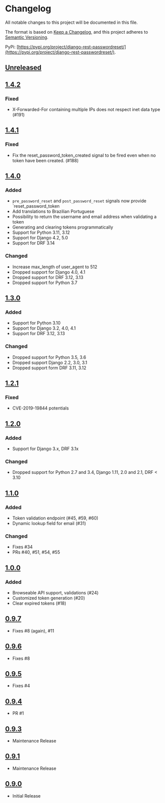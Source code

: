 # Changelog
All notable changes to this project will be documented in this file.

The format is based on [Keep a Changelog](https://keepachangelog.com/en/1.0.0/),
and this project adheres to [Semantic Versioning](https://semver.org/spec/v2.0.0.html).

PyPi: [https://pypi.org/project/django-rest-passwordreset/](https://pypi.org/project/django-rest-passwordreset/).

## [Unreleased]

## [1.4.2]

### Fixed

- X-Forwarded-For containing multiple IPs does not respect inet data type (#191)

## [1.4.1]

### Fixed
- Fix the reset_password_token_created signal to be fired even when no token have been created. (#188)

## [1.4.0]

### Added
- `pre_password_reset` and `post_password_reset` signals now provide `reset_password_token
- Add translations to Brazilian Portuguese
- Possibility to return the username and email address when validating a token
- Generating and clearing tokens programmatically 
- Support for Python 3.11, 3.12
- Support for Django 4.2, 5.0
- Support for DRF 3.14

### Changed
- Increase max_length of user_agent to 512
- Dropped support for Django 4.0, 4.1
- Dropped support for DRF 3.12, 3.13
- Dropped support for Python 3.7

## [1.3.0]

### Added
- Support for Python 3.10
- Support for Django 3.2, 4.0, 4.1
- Support for DRF 3.12, 3.13 
### Changed
- Dropped support for Python 3.5, 3.6
- Dropped support Django 2.2, 3.0, 3.1
- Dropped support form DRF 3.11, 3.12

## [1.2.1]
### Fixed
- CVE-2019-19844 potentials

## [1.2.0]
### Added
- Support for Django 3.x, DRF 3.1x 
### Changed
- Dropped support for Python 2.7 and 3.4, Django 1.11, 2.0 and 2.1, DRF < 3.10

## [1.1.0]
### Added
- Token validation endpoint (#45, #59, #60)
- Dynamic lookup field for email (#31)
### Changed
- Fixes #34
- PRs #40, #51, #54, #55

## [1.0.0]
### Added
- Browseable API support, validations (#24)
- Customized token generation (#20)
- Clear expired tokens (#18)

## [0.9.7]
- Fixes #8 (again), #11
## [0.9.6]
- Fixes #8
## [0.9.5]
- Fixes #4
## [0.9.4]
- PR #1
## [0.9.3]
- Maintenance Release
## [0.9.1]
- Maintenance Release
## [0.9.0]
- Initial Release

[Unreleased]: https://github.com/anexia-it/django-rest-passwordreset/compare/1.4.2...HEAD
[1.4.2]: https://github.com/anexia-it/django-rest-passwordreset/compare/1.4.1...1.4.2
[1.4.1]: https://github.com/anexia-it/django-rest-passwordreset/compare/1.4.0...1.4.1
[1.4.0]: https://github.com/anexia-it/django-rest-passwordreset/compare/1.3.0...1.4.0
[1.3.0]: https://github.com/anexia-it/django-rest-passwordreset/compare/1.2.1...1.3.0
[1.2.1]: https://github.com/anexia-it/django-rest-passwordreset/compare/1.2.0...1.2.1
[1.2.0]: https://github.com/anexia-it/django-rest-passwordreset/compare/1.1.0...1.2.0
[1.1.0]: https://github.com/anexia-it/django-rest-passwordreset/compare/1.0.0...1.1.0
[1.0.0]: https://github.com/anexia-it/django-rest-passwordreset/compare/0.9.7...1.0.0
[0.9.7]: https://github.com/anexia-it/django-rest-passwordreset/compare/0.9.6...0.9.7
[0.9.6]: https://github.com/anexia-it/django-rest-passwordreset/compare/0.9.5...0.9.6
[0.9.5]: https://github.com/anexia-it/django-rest-passwordreset/compare/0.9.4...0.9.5
[0.9.4]: https://github.com/anexia-it/django-rest-passwordreset/compare/0.9.3...0.9.4
[0.9.3]: https://github.com/anexia-it/django-rest-passwordreset/compare/0.9.1...0.9.3
[0.9.1]: https://github.com/anexia-it/django-rest-passwordreset/compare/0.9.0...0.9.1
[0.9.0]: https://github.com/anexia-it/django-rest-passwordreset/0.9.0/

